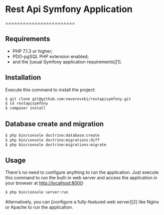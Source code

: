 # Rest Api Symfony Application
========================

Requirements
------------

  * PHP 7.1.3 or higher;
  * PDO-pgSQL PHP extension enabled;
  * and the [usual Symfony application requirements][1].

Installation
------------

Execute this command to install the project:

```bash
$ git clone git@github.com:neverovski/restapisymfony.git
$ cd restapisymfony
$ composer install
```
Database create and migration
-----------------------------
```bash
$ php bin/console doctrine:database:create
$ php bin/console doctrine:migrations:diff
$ php bin/console doctrine:migrations:migrate
```

Usage
-----

There's no need to configure anything to run the application. Just execute this
command to run the built-in web server and access the application in your
browser at <http://localhost:8000>:

```bash
$ php bin/console server:run
```

Alternatively, you can [configure a fully-featured web server][2] like Nginx
or Apache to run the application.
